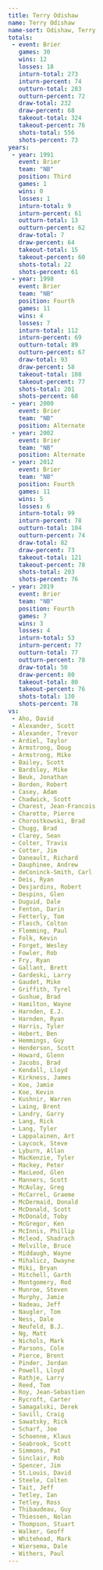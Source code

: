 ```yaml
---
title: Terry Odishaw
name: Terry Odishaw
name-sort: Odishaw, Terry
totals:
 - event: Brier
   games: 30
   wins: 12
   losses: 18
   inturn-total: 273
   inturn-percent: 74
   outturn-total: 283
   outturn-percent: 72
   draw-total: 232
   draw-percent: 68
   takeout-total: 324
   takeout-percent: 76
   shots-total: 556
   shots-percent: 73
years:
 - year: 1991
   event: Brier
   team: "NB"
   position: Third
   games: 1
   wins: 0
   losses: 1
   inturn-total: 9
   inturn-percent: 61
   outturn-total: 13
   outturn-percent: 62
   draw-total: 7
   draw-percent: 64
   takeout-total: 15
   takeout-percent: 60
   shots-total: 22
   shots-percent: 61
 - year: 1998
   event: Brier
   team: "NB"
   position: Fourth
   games: 11
   wins: 4
   losses: 7
   inturn-total: 112
   inturn-percent: 69
   outturn-total: 89
   outturn-percent: 67
   draw-total: 93
   draw-percent: 58
   takeout-total: 108
   takeout-percent: 77
   shots-total: 201
   shots-percent: 68
 - year: 2000
   event: Brier
   team: "NB"
   position: Alternate
 - year: 2002
   event: Brier
   team: "NB"
   position: Alternate
 - year: 2012
   event: Brier
   team: "NB"
   position: Fourth
   games: 11
   wins: 5
   losses: 6
   inturn-total: 99
   inturn-percent: 78
   outturn-total: 104
   outturn-percent: 74
   draw-total: 82
   draw-percent: 73
   takeout-total: 121
   takeout-percent: 78
   shots-total: 203
   shots-percent: 76
 - year: 2019
   event: Brier
   team: "NB"
   position: Fourth
   games: 7
   wins: 3
   losses: 4
   inturn-total: 53
   inturn-percent: 77
   outturn-total: 77
   outturn-percent: 78
   draw-total: 50
   draw-percent: 80
   takeout-total: 80
   takeout-percent: 76
   shots-total: 130
   shots-percent: 78
vs:
 - Aho, David
 - Alexander, Scott
 - Alexander, Trevor
 - Ardiel, Taylor
 - Armstrong, Doug
 - Armstrong, Mike
 - Bailey, Scott
 - Bardsley, Mike
 - Beuk, Jonathan
 - Borden, Robert
 - Casey, Adam
 - Chadwick, Scott
 - Charest, Jean-Francois
 - Charette, Pierre
 - Chorostkowski, Brad
 - Chugg, Brad
 - Clarey, Sean
 - Colter, Travis
 - Cotter, Jim
 - Daneault, Richard
 - Dauphinee, Andrew
 - deConinck-Smith, Carl
 - Deis, Ryan
 - Desjardins, Robert
 - Despins, Glen
 - Duguid, Dale
 - Fenton, Darin
 - Fetterly, Tom
 - Flasch, Colton
 - Flemming, Paul
 - Folk, Kevin
 - Forget, Wesley
 - Fowler, Rob
 - Fry, Ryan
 - Gallant, Brett
 - Gardeski, Larry
 - Gaudet, Mike
 - Griffith, Tyrel
 - Gushue, Brad
 - Hamilton, Wayne
 - Harnden, E.J.
 - Harnden, Ryan
 - Harris, Tyler
 - Hebert, Ben
 - Hemmings, Guy
 - Henderson, Scott
 - Howard, Glenn
 - Jacobs, Brad
 - Kendall, Lloyd
 - Kirkness, James
 - Koe, Jamie
 - Koe, Kevin
 - Kushnir, Warren
 - Laing, Brent
 - Landry, Garry
 - Lang, Rick
 - Lang, Tyler
 - Lappalainen, Art
 - Laycock, Steve
 - Lyburn, Allan
 - MacKenzie, Tyler
 - Mackey, Peter
 - MacLeod, Glen
 - Manners, Scott
 - McAulay, Greg
 - McCarrel, Graeme
 - McDermaid, Donald
 - McDonald, Scott
 - McDonald, Toby
 - McGregor, Ken
 - McInnis, Phillip
 - Mcleod, Shadrach
 - Melville, Bruce
 - Middaugh, Wayne
 - Mihalicz, Dwayne
 - Miki, Bryan
 - Mitchell, Garth
 - Montgomery, Rod
 - Munroe, Steven
 - Murphy, Jamie
 - Nadeau, Jeff
 - Naugler, Tom
 - Ness, Dale
 - Neufeld, B.J.
 - Ng, Matt
 - Nichols, Mark
 - Parsons, Cole
 - Pierce, Brent
 - Pinder, Jordan
 - Powell, Lloyd
 - Rathje, Larry
 - Reed, Tom
 - Roy, Jean-Sebastien
 - Rycroft, Carter
 - Samagalski, Derek
 - Savill, Craig
 - Sawatsky, Rick
 - Scharf, Joe
 - Schoenne, Klaus
 - Seabrook, Scott
 - Simmons, Pat
 - Sinclair, Rob
 - Spencer, Jim
 - St.Louis, David
 - Steele, Colten
 - Tait, Jeff
 - Tetley, Ian
 - Tetley, Ross
 - Thibaudeau, Guy
 - Thiessen, Nolan
 - Thompson, Stuart
 - Walker, Geoff
 - Whitehead, Mark
 - Wiersema, Dale
 - Withers, Paul
---
```

